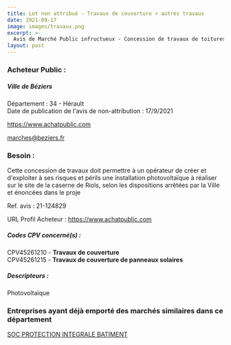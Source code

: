 ```yaml
---
title: Lot non attribué - Travaux de couverture + autres travaux
date: 2021-09-17
image: images/travaux.png
excerpt: >-
  Avis de Marché Public infructueux - Concession de travaux de toitures photovoltaïques - Site de la Caserne de Riols
layout: post
---
```


### Acheteur Public :
##### Ville de Béziers
Département : 34 - Hérault<br/>
Date de publication de l'avis de non-attribution : 17/9/2021


https://www.achatpublic.com

marches@beziers.fr


### Besoin :

Cette concession de travaux doit permettre à un opérateur de créer et d'exploiter à ses risques et périls une installation photovoltaïque à réaliser sur le site de la caserne de Riols, selon les dispositions arrêtées par la Ville et énoncées dans le proje

Ref. avis : 21-124829

URL Profil Acheteur : https://www.achatpublic.com

##### Codes CPV concerné(s) :
CPV45261210 - **Travaux de couverture** <br/>
CPV45261215 - **Travaux de couverture de panneaux solaires** <br/>

##### Descripteurs :
Photovoltaïque <br/>

### Entreprises ayant déjà emporté des marchés similaires dans ce département
<a href="/entreprise-544/siren-300353570">SOC PROTECTION INTEGRALE BATIMENT</a><br/><br/>
